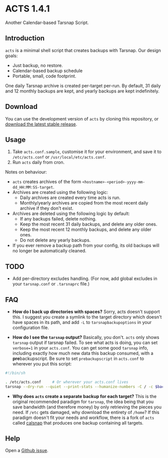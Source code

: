 ACTS 1.4.1
==========

Another Calendar-based Tarsnap Script.

Introduction
------------

`acts` is a minimal shell script that creates backups with Tarsnap. Our
design goals:

-   Just backup, no restore.
-   Calendar-based backup schedule
-   Portable, small, code footprint.

One daily Tarsnap archive is created per-target per-run. By default,
31 daily and 12 monthly backups are kept, and yearly backups are
kept indefinitely.

Download
--------

You can use the development version of `acts` by cloning this
repository, or [download the latest stable
release](https://github.com/alexjurkiewicz/acts/releases/).

Usage
-----

1.  Take `acts.conf.sample`, customise it for your environment, and save
    it to `/etc/acts.conf` or `/usr/local/etc/acts.conf`.
2.  Run `acts` daily from cron.

Notes on behaviour:

-   `acts` creates archives of the form
    `<hostname>-<period>-yyyy-mm-dd_HH:MM:SS-target`.
-   Archives are created using the following logic:
    -   Daily archives are created every time acts is run.
    -   Monthly/yearly archives are copied from the most recent
        daily archive if they don't exist.
-   Archives are deleted using the following logic by default:
    -   If any backups failed, delete nothing.
    -   Keep the most recent 31 daily backups, and delete any older
        ones.
    -   Keep the most recent 12 monthly backups, and delete any older
        ones.
    -   Do not delete any yearly backups.
-   If you ever remove a backup path from your config, its old backups will no longer be automatically cleaned.

TODO
----

-   Add per-directory excludes handling. (For now, add global excludes
    in your `tarsnap.conf` or `.tarsnaprc` file.)

FAQ
---

* **How do I back up directories with spaces?** Sorry, acts doesn't support this. I suggest you create a symlink to the target directory which doesn't have spaces in its path, and add `-L` to `tarsnapbackupoptions` in your configuration file.

* **How do I see the `tarsnap` output?** Basically, you don't. `acts` only
shows `tarsnap` output if tarsnap failed. To see what acts is doing,
you can set `verbose=1` in your `acts.conf`. You can get some good `tarsnap`
info, including exactly how much new data this backup consumed, with
a **pre**backupscript. Be sure to set `prebackupscript` in `acts.conf`
to wherever you put this script:

```sh
#!/bin/sh

. /etc/acts.conf     # Or wherever your acts.conf lives
tarsnap --dry-run --quiet --print-stats --humanize-numbers -C / -c $backuptargets 2>&1
```

* **Why does `acts` create a separate backup for each target?** This is the
original recommended paradigm for `tarsnap`, the idea being that you save
bandwidth (and therefore money) by only retrieving the pieces you need. If
`/etc` gets damaged, why download the entirety of `/home`? If this paradigm
doesn't fit your needs and workflow, there is a fork of `acts`
called [calsnap](https://github.com/bannmann/calsnap) that produces one
backup containing all targets.

Help
----

Open a [Github issue](https://github.com/alexjurkiewicz/acts/issues).
